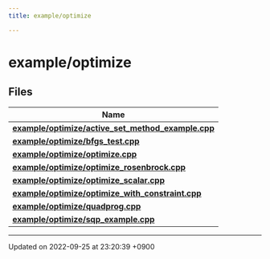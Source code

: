 ```yaml
---
title: example/optimize

---
```


# example/optimize



## Files

| Name           |
| -------------- |
| **[example/optimize/active_set_method_example.cpp](/cpp_robotics/doxybook/Files/active__set__method__example_8cpp/#file-active-set-method-example.cpp)**  |
| **[example/optimize/bfgs_test.cpp](/cpp_robotics/doxybook/Files/bfgs__test_8cpp/#file-bfgs-test.cpp)**  |
| **[example/optimize/optimize.cpp](/cpp_robotics/doxybook/Files/optimize_8cpp/#file-optimize.cpp)**  |
| **[example/optimize/optimize_rosenbrock.cpp](/cpp_robotics/doxybook/Files/optimize__rosenbrock_8cpp/#file-optimize-rosenbrock.cpp)**  |
| **[example/optimize/optimize_scalar.cpp](/cpp_robotics/doxybook/Files/optimize__scalar_8cpp/#file-optimize-scalar.cpp)**  |
| **[example/optimize/optimize_with_constraint.cpp](/cpp_robotics/doxybook/Files/optimize__with__constraint_8cpp/#file-optimize-with-constraint.cpp)**  |
| **[example/optimize/quadprog.cpp](/cpp_robotics/doxybook/Files/quadprog_8cpp/#file-quadprog.cpp)**  |
| **[example/optimize/sqp_example.cpp](/cpp_robotics/doxybook/Files/sqp__example_8cpp/#file-sqp-example.cpp)**  |






-------------------------------

Updated on 2022-09-25 at 23:20:39 +0900
